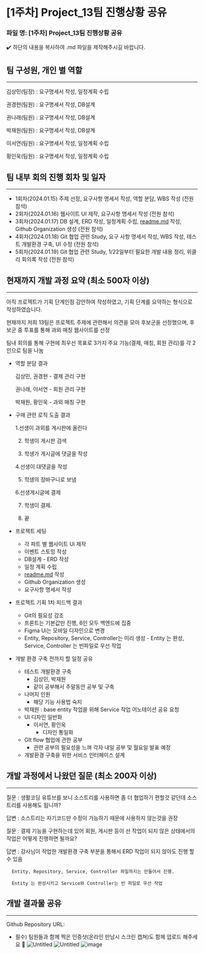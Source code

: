 # [1주차] Project_13팀 진행상황 공유

### 파일 명: [1주차] Project_13팀 진행상황 공유

<aside>
✔️ 하단의 내용을 복사하여 .md 파일을 제작해주시길 바랍니다.

</aside>

## 팀 구성원, 개인 별 역할

---

김상민(팀장)  : 요구명세서 작성, 일정계획 수립

권경현(팀원) : 요구명세서 작성, DB설계

권나래(팀원) : 요구명세서 작성, DB설계

박재원(팀원) : 요구명세서 작성, DB설계

이서연(팀원) : 요구명세서 작성, 일정계획 수립

황인욱(팀원) : 요구명세서 작성, 일정계획 수립 

## 팀 내부 회의 진행 회차 및 일자

---

- 1회차(2024.01.15) 주제 선정, 요구사항 명세서 작성, 역할 분담, WBS 작성 (전원 참석)
- 2회차(2024.01.16) 웹사이트 UI 제작, 요구사항 명세서 작성 (전원 참석)
- 3회차(2024.01.17) DB 설계, ERD 작성, 일정계획 수립, [readme.md](http://readme.md) 작성, Github Organization 생성 (전원 참석)
- 4회차(2024.01.18) Git 협업 관련 Study, 요구 사항 명세서 작성, WBS 작성, 테스트 개발환경 구축, UI 수정 (전원 참석)
- 5회차(2024.01.19) Git 협업 관련 Study, 1/22일부터 필요한 개발 내용 정리, 위클리 회의록 작성 (전원 참석)

## 현재까지 개발 과정 요약 (최소 500자 이상)

---

아직 프로젝트가 기획 단계인점 감안하여 작성하였고, 기획 단계를 요약하는 형식으로 작성하였습니다.

현재까지 저희 13팀은 프로젝트 주제에 관련해서 의견을 모아 후보군을 선정했으며, 후보군 중 투표를 통해 과외 매칭 웹사이트를 선정

팀내 회의를 통해 구현에 최우선 목표로 3가지 주요 기능(결제, 매칭, 회원 관리)를 각 2인으로 팀을 나눔

- 역할 분담 결과
    
    김상민, 권경현 - 결제 관리 구현
    
    권나래, 이서연 - 회원 관리 구현
    
    박재원, 황인욱 - 과외 매칭 구현
    
- 구매 관련 로직 도출 결과
    
    1.선생이 과외를 게시판에 올린다
    
    2. 학생이 게시판 검색
    
    3. 학생가 게시글에 댓글을 작성
    
    4.선생이 대댓글을 작성
    
    5. 학생의 장바구니로 보냄
    
    6.선생게시글에 결제
    
    7. 학생이 결제.
    
    8. 끝
    

- 프로젝트 세팅
    - 각 파트 별 웹사이트 Ui 제작
    - 이벤트 스토밍 작성
    - DB설계 - ERD 작성
    - 일정 계획 수립
    - [readme.md](http://readme.md) 작성
    - Github Organization 생성
    - 요구사항 명세서 작성

- 프로젝트 기획 1차 피드백 결과
    - Git의 필요성 강조
    - 프론트는 기본값만 진행, 6인 모두 백엔드에 집중
    - Figma Ui는 모바일 디자인으로 변경
    - Entity, Repository, Service, Controller는 미리 생성 -  Entity 는 완성, Service, Controller 는 빈파일로 우선 작업

- 개발 환경 구축 전까지 할 일정 공유
    - 테스트 개발환경 구축
        - 김상민, 박재원
        - 같이 공부해서 주말동안 공부 및 구축
    - 나머지 인원
        - 해당 기능 사용법 숙지
    - 박재원 : base entity 작업을 위해 Service 작업 어노테이션 공유 요청
    - UI 디자인 일반화
        - 이서연, 황인욱
            - 디자인 통일화
    - GIt flow 협업에 관한 공부
        - 관련 공부의 필요성을 느껴 각자 내일 공부 및 월요일 발표 예정
    - 개발환경 구축을 위한 서비스 인터페이스 설계
        
        

## 개발 과정에서 나왔던 질문 (최소 200자 이상)

---

질문 :  생활코딩 유튜브를 보니 소스트리를 사용하면 좀 더 협업하기 편할것 같던데 소스트리를   사용해도 됩니까?

답변 : 소스트리는 자기코드만 수정이 가능하기 때문에 사용하지 않는것을 권장

질문 : 결제 기능을 구현하는데 있어 회원, 게시판 등이 선 작업이 되지 않은 상태에서의 작업은 어떻게 진행하면 될까요?

답변 :  강사님이 작업한 개발환경 구축 부분을 통해서 ERD 작업이 되지 않아도 진행 할 수 있음

      Entity, Repository, Service, Controller 파일까지는 만들어서 진행.

      Entity 는 완성시키고 Service와 Controller는 빈 파일로 우선 작업
       

## 개발 결과물 공유

---

Github Repository URL: 

- 필수) 팀원들과 함께 찍은 인증샷(온라인 만남시 스크린 캡쳐)도 함께 업로드 해주세요 🙂
![Untitled](https://prod-files-secure.s3.us-west-2.amazonaws.com/c69962b0-3951-485b-b10a-5bb29576bba8/e13d467c-e41b-4ef2-80be-096949788b59/Untitled.png)
![Untitled](https://prod-files-secure.s3.us-west-2.amazonaws.com/c69962b0-3951-485b-b10a-5bb29576bba8/6efcac41-8601-48f6-81f9-5343b560a980/Untitled.png)
![image](https://github.com/Project-13-end/Project-13-end/assets/148305917/1b025c7b-faff-473b-b653-d41ce6d8c682)


